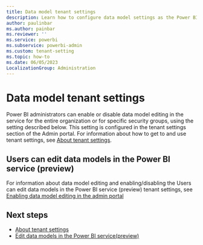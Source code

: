 ```yaml
---
title: Data model tenant settings
description: Learn how to configure data model settings as the Power BI administrator. 
author: paulinbar
ms.author: painbar
ms.reviewer: ''
ms.service: powerbi
ms.subservice: powerbi-admin
ms.custom: tenant-setting
ms.topic: how-to
ms.date: 06/05/2023
LocalizationGroup: Administration
---
```


# Data model tenant settings

Power BI administrators can enable or disable data model editing in the service for the entire organization or for specific security groups, using the setting described below. This setting is configured in the tenant settings section of the Admin portal. For information about how to get to and use tenant settings, see [About tenant settings](service-admin-portal-about-tenant-settings.md).

## Users can edit data models in the Power BI service (preview)

For information about data model editing and enabling/disabling the Users can edit data models in the Power BI service (preview) tenant settings, see [Enabling data model editing in the admin portal](../transform-model/service-edit-data-models.md#enabling-data-model-editing-in-the-admin-portal)

## Next steps

* [About tenant settings](service-admin-portal-about-tenant-settings.md)
* [Edit data models in the Power BI service(preview)](../transform-model/service-edit-data-models.md)